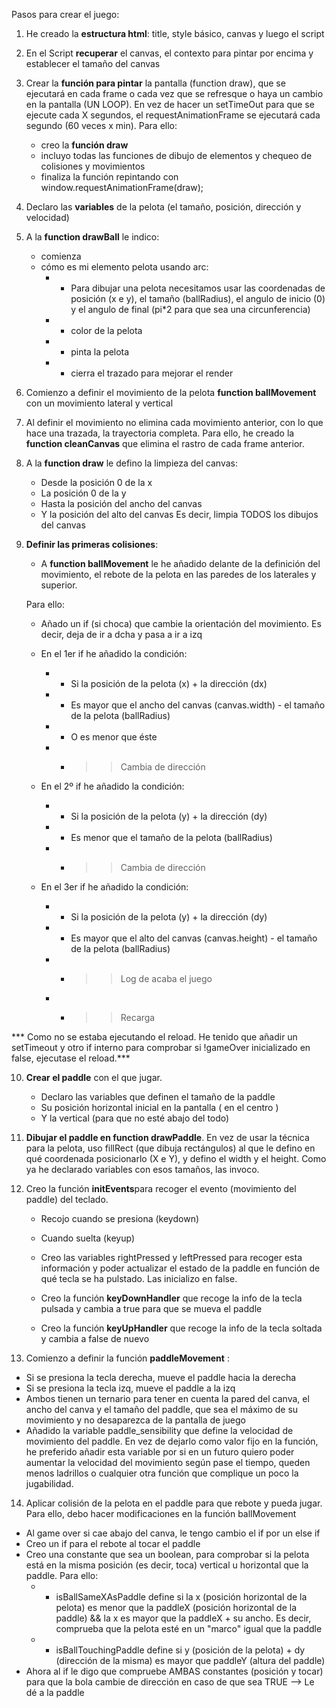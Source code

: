 Pasos para crear el juego:

1.  He creado la <b>estructura html</b>: title, style básico, canvas y luego el script

2.  En el Script <b>recuperar</b> el canvas, el contexto para pintar por encima y establecer el tamaño del canvas

3.  Crear la <b>función para pintar</b> la pantalla (function draw), que se ejecutará en cada frame o cada vez que se refresque o haya un cambio en la pantalla (UN LOOP). En vez de hacer un setTimeOut para que se ejecute cada X segundos, el requestAnimationFrame se ejecutará cada segundo (60 veces x min). Para ello:

    - creo la <b>función draw</b>
    - incluyo todas las funciones de dibujo de elementos y chequeo de colisiones y movimientos
    - finaliza la función repintando con window.requestAnimationFrame(draw);

4.  Declaro las <b>variables</b> de la pelota (el tamaño, posición, dirección y velocidad)

5.  A la <b>function drawBall</b> le indico:

    - comienza
    - cómo es mi elemento pelota usando arc:
      - - Para dibujar una pelota necesitamos usar las coordenadas de posición (x e y), el tamaño (ballRadius), el angulo de inicio (0) y el angulo de final (pi\*2 para que sea una circunferencia)
      - - color de la pelota
      - - pinta la pelota
      - - cierra el trazado para mejorar el render

6.  Comienzo a definir el movimiento de la pelota <b>function ballMovement</b> con un movimiento lateral y vertical

7.  Al definir el movimiento no elimina cada movimiento anterior, con lo que hace una trazada, la trayectoria completa.
    Para ello, he creado la <b>function cleanCanvas</b> que elimina el rastro de cada frame anterior.

8.  A la <b>function draw</b> le defino la limpieza del canvas:

    - Desde la posición 0 de la x
    - La posición 0 de la y
    - Hasta la posición del ancho del canvas
    - Y la posición del alto del canvas
      Es decir, limpia TODOS los dibujos del canvas

9.  <b>Definir las primeras colisiones</b>:

    - A <b>function ballMovement</b> le he añadido delante de la definición del movimiento, el rebote de la pelota en las paredes de los laterales y superior.

    Para ello:

    - Añado un if (si choca) que cambie la orientación del movimiento. Es decir, deja de ir a dcha y pasa a ir a izq
    - En el 1er if he añadido la condición:

      - - Si la posición de la pelota (x) + la dirección (dx)
      - - Es mayor que el ancho del canvas (canvas.width) - el tamaño de la pelota (ballRadius)
      - - O es menor que éste
      - - > > Cambia de dirección

    - En el 2º if he añadido la condición:

      - - Si la posición de la pelota (y) + la dirección (dy)
      - - Es menor que el tamaño de la pelota (ballRadius)
      - - > > Cambia de dirección

    - En el 3er if he añadido la condición:
      - - Si la posición de la pelota (y) + la dirección (dy)
      - - Es mayor que el alto del canvas (canvas.height) - el tamaño de la pelota (ballRadius)
      - - > > Log de acaba el juego
      - - > > Recarga

\*\*\* Como no se estaba ejecutando el reload. He tenido que añadir un setTimeout y otro if interno para comprobar si !gameOver inicializado en false, ejecutase el reload.\*\*\*

10. <b>Crear el paddle</b> con el que jugar.

    - Declaro las variables que definen el tamaño de la paddle
    - Su posición horizontal inicial en la pantalla ( en el centro )
    - Y la vertical (para que no esté abajo del todo)

11. <b>Dibujar el paddle en function drawPaddle</b>. En vez de usar la técnica para la pelota, uso fillRect (que dibuja rectángulos) al que le defino en qué coordenada posicionarlo (X e Y), y defino el width y el height. Como ya he declarado variables con esos tamaños, las invoco.

12. Creo la función <b>initEvents</b>para recoger el evento (movimiento del paddle) del teclado.

    - Recojo cuando se presiona (keydown)
    - Cuando suelta (keyup)

    - Creo las variables rightPressed y leftPressed para recoger esta información y poder actualizar el estado de la paddle en función de qué tecla se ha pulstado. Las inicializo en false.

    - Creo la función <b>keyDownHandler</b> que recoge la info de la tecla pulsada y cambia a true para que se mueva el paddle
    - Creo la función <b>keyUpHandler</b> que recoge la info de la tecla soltada y cambia a false de nuevo

13. Comienzo a definir la función <b>paddleMovement</b> :

- Si se presiona la tecla derecha, mueve el paddle hacia la derecha
- Si se presiona la tecla izq, mueve el paddle a la izq
- Ambos tienen un ternario para tener en cuenta la pared del canva, el ancho del canva y el tamaño del paddle, que sea el máximo de su movimiento y no desaparezca de la pantalla de juego
- Añadido la variable paddle_sensibility que define la velocidad de movimiento del paddle. En vez de dejarlo como valor fijo en la función, he preferido añadir esta variable por si en un futuro quiero poder aumentar la velocidad del movimiento según pase el tiempo, queden menos ladrillos o cualquier otra función que complique un poco la jugabilidad.

14. Aplicar colisión de la pelota en el paddle para que rebote y pueda jugar. Para ello, debo hacer modificaciones en la función ballMovement

- Al game over si cae abajo del canva, le tengo cambio el if por un else if
- Creo un if para el rebote al tocar el paddle
- Creo una constante que sea un boolean, para comprobar si la pelota está en la misma posición (es decir, toca) vertical u horizontal que la paddle. Para ello:
  - - isBallSameXAsPaddle define si la x (posición horizontal de la pelota) es menor que la paddleX (posición horizontal de la paddle) && la x es mayor que la paddleX + su ancho.
      Es decir, comprueba que la pelota esté en un "marco" igual que la paddle
  - - isBallTouchingPaddle define si y (posición de la pelota) + dy (dirección de la misma) es mayor que paddleY (altura del paddle)
- Ahora al if le digo que compruebe AMBAS constantes (posición y tocar) para que la bola cambie de dirección en caso de que sea TRUE --> Le dé a la paddle
